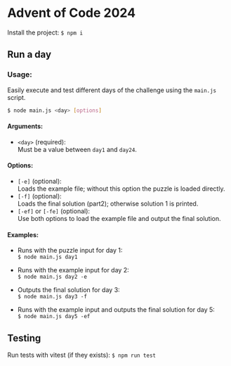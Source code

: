 # Advent of Code 2024

Install the project: `$ npm i`

## Run a day

### Usage:

Easily execute and test different days of the challenge using the `main.js` script.

```bash
$ node main.js <day> [options]
```

#### Arguments:

- `<day>` (required):<br>
  Must be a value between `day1` and `day24`.

#### Options:

- `[-e]` (optional): <br>
  Loads the example file; without this option the puzzle is loaded directly.
- `[-f]` (optional):<br>
  Loads the final solution (part2); otherwise solution 1 is printed.
- `[-ef]` or `[-fe]` (optional):<br>
  Use both options to load the example file and output the final solution.

#### Examples:

- Runs with the puzzle input for day 1:<br>`$ node main.js day1`

- Runs with the example input for day 2:<br>`$ node main.js day2 -e`
- Outputs the final solution for day 3:<br>`$ node main.js day3 -f`

- Runs with the example input and outputs the final solution for day 5:<br>`$ node main.js day5 -ef`

## Testing

Run tests with vitest (if they exists): `$ npm run test`
